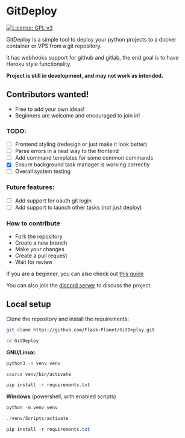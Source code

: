 # GitDeploy

[![License: GPL v3](https://img.shields.io/badge/License-GPLv3-blue.svg)](https://www.gnu.org/licenses/gpl-3.0)

GitDeploy is a simple tool to deploy your python projects to a docker container or VPS from a git repository.

It has webhooks support for github and gitlab, the end goal is to have Heroku style functionality.

**Project is still in development, and may not work as intended.**

## Contributors wanted!

- Free to add your own ideas!
- Beginners are welcome and encouraged to join in!

### TODO:

- [ ] Frontend styling (redesign or just make it look better)
- [ ] Parse errors in a neat way to the frontend
- [ ] Add command templates for some common commands
- [x] Ensure background task manager is working correctly
- [ ] Overall system testing

### Future features:

- [ ] Add support for oauth git login
- [ ] Add support to launch other tasks (not just deploy)

### How to contribute

- Fork the repository
- Create a new branch
- Make your changes
- Create a pull request
- Wait for review

If you are a beginner, you can also check out 
[this guide](https://opensource.com/article/19/7/create-pull-request-github)

You can also join the [discord server](https://discord.gg/nZkQECDU) to discuss the project.

## Local setup

Clone the repository and install the requirements:

```bash
git clone https://github.com/Flask-Planet/GitDeploy.git
```

```bash
cd GitDeploy
```

**GNU/Linux:**

```bash
python3 -m venv venv
```

```bash
source venv/bin/activate
```

```bash
pip install -r requirements.txt
```

**Windows** (powershell, with enabled scripts)

```powershell
python -m venv venv
```

```powershell
./venv/Scripts/activate
```

```powershell
pip install -r requirements.txt
```
